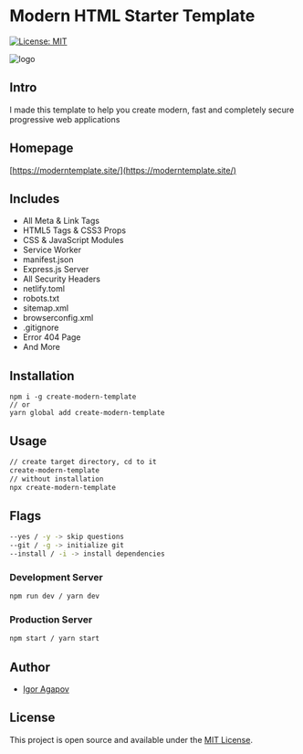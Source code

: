 # Modern HTML Starter Template

[![License: MIT](https://img.shields.io/badge/License-MIT-blue.svg)](https://opensource.org/licenses/MIT)

![logo](https://moderntemplate.site/img/logo.png)

## Intro

I made this template to help you create modern, fast and completely secure progressive web applications

## Homepage

[https://moderntemplate.site/](https://moderntemplate.site/)

## Includes

- All Meta & Link Tags
- HTML5 Tags & CSS3 Props
- CSS & JavaScript Modules
- Service Worker
- manifest.json
- Express.js Server
- All Security Headers
- netlify.toml
- robots.txt
- sitemap.xml
- browserconfig.xml
- .gitignore
- Error 404 Page
- And More

## Installation

```
npm i -g create-modern-template
// or
yarn global add create-modern-template
```

## Usage

```bash
// create target directory, cd to it
create-modern-template
// without installation
npx create-modern-template
```

## Flags

```bash
--yes / -y -> skip questions
--git / -g -> initialize git
--install / -i -> install dependencies
```

### Development Server

```bash
npm run dev / yarn dev
```

### Production Server

```bash
npm start / yarn start
```

## Author

- [Igor Agapov](https://github.com/harryheman)

## License

This project is open source and available under the [MIT License](LICENSE).
